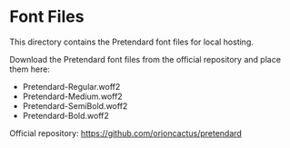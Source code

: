 # Font Files

This directory contains the Pretendard font files for local hosting.

Download the Pretendard font files from the official repository and place them here:
- Pretendard-Regular.woff2
- Pretendard-Medium.woff2
- Pretendard-SemiBold.woff2
- Pretendard-Bold.woff2

Official repository: https://github.com/orioncactus/pretendard

